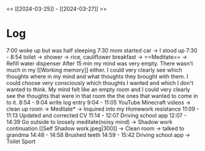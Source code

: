 << [[2024-03-25]] - [[2024-03-27]] >>

# Log
7:00 woke up but was half sleeping
7:30 mom started car -> I stood up
7:30 - 8:54 toilet -> shower -> rice, cauliflower breakfast -> ==Meditate== -> Refill water dispenser
After 15 min my mind was very empty. There wasn't much in my [[Working memory]] either. I could very clearly see which thoughts where in my mind and what thoughts they brought with them. I could choose very consciously which thoughts I wanted and which I don't wanted to think. My mind felt like an empty room and I could very clearly see the thoughts that were in that room the the ones that wanted to come in to it.
8:54 - 9:04 write log entry
9:04 - 11:05 YouTube Minecraft videos -> clean up room -> Meditate* -> Inquired into my Homework resistance
11:09 - 11:13 Updated and corrected CV
11:14 - 12:07 Driving school app
12:07 - 14:39 Go outside to loosely meditate(noisy mind) -> Shadow work continuation [[Self Shadow work.jpeg|300]] -> Clean room -> talked to grandma 
14:48 - 14:58 Brushed teeth
14:59 - 15:42 Driving school app -> Toilet
Sport